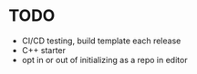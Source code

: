 # TODO

- CI/CD testing, build template each release
- C++ starter
- opt in or out of initializing as a repo in editor
